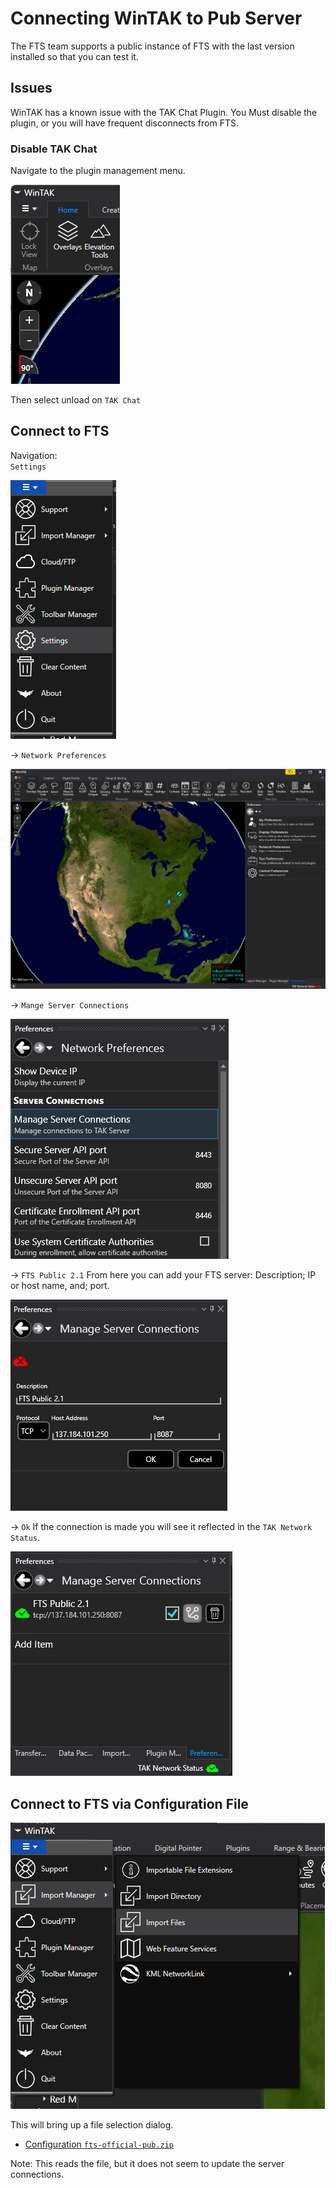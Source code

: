 # Connecting WinTAK to Pub Server
The FTS team supports a public instance of FTS with the last version installed so that you can test it.


## Issues

WinTAK has a known issue with the TAK Chat Plugin.
You Must disable the plugin,
or you will have frequent disconnects from FTS.

### Disable TAK Chat
Navigate to the plugin management menu.

![WinTAK Plugin Manager](images/wintak_menu_main.png)

Then select unload on `TAK Chat`

## Connect to FTS

Navigation:  
`Settings`

![WinTAK Menu Main Select Settings](images/wintak_menu_main_select_settings.png)

&rarr; `Network Preferences` 

![WinTAK Dialog Main Settings](images/wintak_dialog_main_settings.png)

&rarr; `Mange Server Connections`

![WinTAK Dialog Network Prefs](images/wintak_dialog_network_prefs.png)

&rarr; `FTS Public 2.1`
From here you can add your FTS server: 
Description; IP or host name, and; port.

![WinTAK Dialog Server Connect](images/wintak_dialog_server_connect.png)

&rarr; `Ok` If the connection is made you will see it reflected in the `TAK Network Status`.

![WinTAK Dialog Server Connected](images/wintak_dialog_server_connected.png)

## Connect to FTS via Configuration File

![WinTAK Menu Main Import](images/wintak_menu_main_import.png)

This will bring up a file selection dialog. 

* [Configuration `fts-official-pub.zip`](fts-official-pub.zip) 

Note: This reads the file, but it does not seem to update the server connections.
